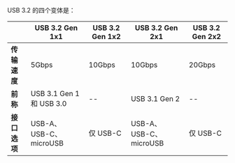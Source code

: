 USB 3.2 的四个变体是：

|              | **USB 3.2** **Gen 1x1**  | **USB 3.2** **Gen 1x2** | **USB 3.2** **Gen 2x1**  | **USB 3.2** **Gen 2x2** |
| ------------ | ------------------------ | ----------------------- | ------------------------ | ----------------------- |
| **传输速度** | 5Gbps                    | 10Gbps                  | 10Gbps                   | 20Gbps                  |
| **前称**     | USB 3.1 Gen 1 和 USB 3.0 | --                      | USB 3.1 Gen 2            | --                      |
| **接口选项** | USB-A、 USB-C、 microUSB | 仅 USB-C                | USB-A、 USB-C、 microUSB | 仅 USB-C                |

